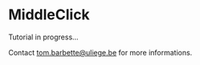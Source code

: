 MiddleClick
===========

Tutorial in progress...

Contact tom.barbette@uliege.be for more informations.
